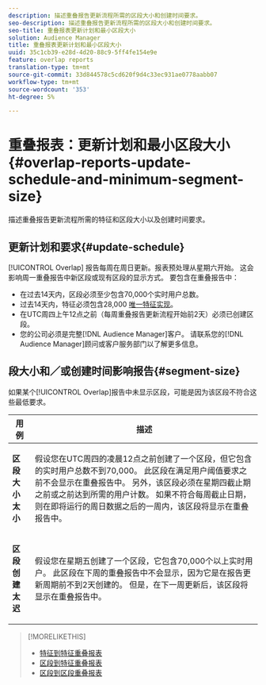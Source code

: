 ```yaml
---
description: 描述重叠报告更新流程所需的区段大小和创建时间要求。
seo-description: 描述重叠报告更新流程所需的区段大小和创建时间要求。
seo-title: 重叠报表更新计划和最小区段大小
solution: Audience Manager
title: 重叠报表更新计划和最小区段大小
uuid: 35c1cb39-e28d-4d20-88c9-5ff4fe154e9e
feature: overlap reports
translation-type: tm+mt
source-git-commit: 33d844578c5cd620f9d4c33ec931ae0778aabb07
workflow-type: tm+mt
source-wordcount: '353'
ht-degree: 5%

---
```



# 重叠报表：更新计划和最小区段大小{#overlap-reports-update-schedule-and-minimum-segment-size}

描述重叠报告更新流程所需的特征和区段大小以及创建时间要求。

## 更新计划和要求{#update-schedule}

[!UICONTROL Overlap] 报告每周在周日更新。报表预处理从星期六开始。 这会影响周一重叠报告中新区段或现有区段的显示方式。 要包含在重叠报告中：

* 在过去14天内，区段必须至少包含70,000个实时用户总数。
* 过去14天内，特征必须包含28,000 [唯一特征实现](/help/using/features/traits/trait-and-segment-qualification-reference.md)。
* 在UTC周四上午12点之前（每周重叠报告更新流程开始前2天）必须已创建区段。
* 您的公司必须是完整[!DNL Audience Manager]客户。 请联系您的[!DNL Audience Manager]顾问或客户服务部门以了解更多信息。

## 段大小和／或创建时间影响报告{#segment-size}

如果某个[!UICONTROL Overlap]报告中未显示区段，可能是因为该区段不符合这些最低要求。

<table id="table_BE2937C1FA314BBDBD1D026321D6E6B1"> 
 <thead> 
  <tr> 
   <th colname="col1" class="entry"> 用例 </th> 
   <th colname="col2" class="entry"> 描述 </th> 
  </tr> 
 </thead>
 <tbody> 
  <tr> 
   <td colname="col1"> <p> <b>区段大小太小</b> </p> </td> 
   <td colname="col2"> <p>假设您在UTC周四的凌晨12点之前创建了一个区段，但它包含的实时用户总数不到70,000。 此区段在满足用户阈值要求之前不会显示在<span class="wintitle">重叠报告</span>中。 另外，该区段必须在星期四截止期之前或之前达到所需的用户计数。 如果不符合每周截止日期，则在即将运行的周日数据之后的一周内，该区段将显示在<span class="wintitle">重叠报告</span>中。 </p> </td> 
  </tr> 
  <tr> 
   <td colname="col1"> <p> <b>区段创建太迟</b> </p> </td> 
   <td colname="col2"> <p>假设您在星期五创建了一个区段，它包含70,000个以上实时用户。 此区段在下周的<span class="wintitle">重叠报告</span>中不会显示，因为它是在报告更新周期前不到2天创建的。 但是，在下一周更新后，该区段将显示在<span class="wintitle">重叠报告</span>中。 </p> </td> 
  </tr> 
 </tbody> 
</table>

>[!MORELIKETHIS]
>
>* [特征到特征重叠报表](../../reporting/dynamic-reports/trait-trait-overlap-report.md#trait-to-trait-overlap-report)
>* [区段到特征重叠报表](../../reporting/dynamic-reports/segment-trait-overlap-report.md)
>* [区段到区段重叠报表](../../reporting/dynamic-reports/segment-segment-overlap-report.md)

